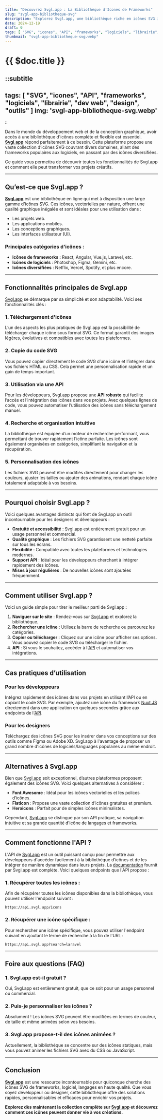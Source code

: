```yaml
---
title: "Découvrez Svgl.app : La Bibliothèque d'Icones de Frameworks"
slug: "svgl-app-bibliotheque-svg"
description: "Explorez Svgl.app, une bibliothèque riche en icônes SVG incluant des icônes de frameworks, logiciels et bien plus. Téléchargez, copiez ou utilisez une API pour intégrer ces icônes dans vos projets."
date: 2024-12-19
draft: 0
tags: [ "SVG", "icones", "API", "frameworks", "logiciels", "librairie", "dev web", "design", "outils" ]
thumbnail: "svgl-app-bibliotheque-svg.webp"
---
```


# {{ $doc.title }}

::subtitle
---
tags: [ "SVG", "icones", "API", "frameworks", "logiciels", "librairie", "dev web", "design", "outils" ]
img: 'svgl-app-bibliotheque-svg.webp'
---
::

Dans le monde du développement web et de la conception graphique, avoir accès à une bibliothèque d'icônes complète et
flexible est essentiel. [**Svgl.app**](https://svgl.app) répond parfaitement à ce besoin. Cette plateforme propose une
vaste collection d’icônes SVG couvrant divers domaines, allant des frameworks populaires aux logiciels, en passant par
des icônes diversifiées.

Ce guide vous permettra de découvrir toutes les fonctionnalités de Svgl.app et comment elle peut transformer vos projets
créatifs.

---

## **Qu’est-ce que Svgl.app ?**

[**Svgl.app**](https://svgl.app) est une bibliothèque en ligne qui met à disposition une large gamme d'icônes SVG. Ces
icônes, vectorielles
par nature, offrent une qualité graphique inégalée et sont idéales pour une utilisation dans :

- Les projets web.
- Les applications mobiles.
- Les conceptions graphiques.
- Les interfaces utilisateur (UI).

### **Principales catégories d'icônes :**

- **Icônes de frameworks** : React, Angular, Vue.js, Laravel, etc.
- **Icônes de logiciels** : Photoshop, Figma, Gemini, etc.
- **Icônes diversifiées** : Netflix, Vercel, Spotify, et plus encore.

---

## **Fonctionnalités principales de Svgl.app**

[Svgl.app](https://svgl.app) se démarque par sa simplicité et son adaptabilité. Voici ses fonctionnalités clés :

### **1. Téléchargement d'icônes**

L’un des aspects les plus pratiques de Svgl.app est la possibilité de télécharger chaque icône sous format SVG. Ce
format garantit des images légères, évolutives et compatibles avec toutes les plateformes.

### **2. Copie du code SVG**

Vous pouvez copier directement le code SVG d’une icône et l’intégrer dans vos fichiers HTML ou CSS. Cela permet une
personnalisation rapide et un gain de temps important.

### **3. Utilisation via une API**

Pour les développeurs, Svgl.app propose une **API robuste** qui facilite l’accès et l’intégration des icônes dans vos
projets. Avec quelques lignes de code, vous pouvez automatiser l’utilisation des icônes sans téléchargement manuel.

### **4. Recherche et organisation intuitive**

La bibliothèque est équipée d’un moteur de recherche performant, vous permettant de trouver rapidement l’icône parfaite.
Les icônes sont également organisées en catégories, simplifiant la navigation et la récupération.

### **5. Personnalisation des icônes**

Les fichiers SVG peuvent être modifiés directement pour changer les couleurs, ajuster les tailles ou ajouter des
animations, rendant chaque icône totalement adaptable à vos besoins.

---

## **Pourquoi choisir Svgl.app ?**

Voici quelques avantages distincts qui font de Svgl.app un outil incontournable pour les designers et développeurs :

- **Gratuité et accessibilité** : Svgl.app est entièrement gratuit pour un usage personnel et commercial.
- **Qualité graphique** : Les fichiers SVG garantissent une netteté parfaite sur tous les écrans.
- **Flexibilité** : Compatible avec toutes les plateformes et technologies modernes.
- **Support API** : Idéal pour les développeurs cherchant à intégrer rapidement des icônes.
- **Mises à jour régulières** : De nouvelles icônes sont ajoutées fréquemment.

---

## **Comment utiliser Svgl.app ?**

Voici un guide simple pour tirer le meilleur parti de Svgl.app :

1. **Naviguer sur le site** : Rendez-vous sur [Svgl.app](https://svgl.app) et explorez la bibliothèque.
2. **Rechercher une icône** : Utilisez la barre de recherche ou parcourez les catégories.
3. **Copier ou télécharger** : Cliquez sur une icône pour afficher ses options. Vous pouvez copier le code SVG ou
   télécharger le fichier.
4. **API** : Si vous le souhaitez, accéder à l'[API](https://svgl.app/api) et automatiser vos intégrations.

---

## **Cas pratiques d’utilisation**

### **Pour les développeurs**

Intégrez rapidement des icônes dans vos projets en utilisant l’API ou en copiant le code SVG. Par exemple, ajoutez une
icône du framework [Nuxt.JS](https://nuxt.com) directement dans une application en quelques secondes grâce aux endpoints
de l'[API](https://api.svgl.app/?search=nuxt).

### **Pour les designers**

Téléchargez des icônes SVG pour les insérer dans vos conceptions sur des outils comme Figma ou Adobe XD. Svgl.app à
l'avantage de proposer un grand nombre d'icônes de logiciels/languages populaires au même endroit.

---

## **Alternatives à Svgl.app**

Bien que [Svgl.app](https://svgl.app) soit exceptionnel, d’autres plateformes proposent également des icônes SVG. Voici
quelques
alternatives à considérer :

- **Font Awesome** : Idéal pour les icônes vectorielles et les polices d’icônes.
- **Flaticon** : Propose une vaste collection d’icônes gratuites et premium.
- **Heroicons** : Parfait pour de simples icônes minimalistes.

Cependant, [Svgl.app](https://svgl.app) se distingue par son API pratique, sa navigation intuitive et sa grande quantité
d'icône de langages et frameworks.

---

## **Comment fonctionne l'API ?**

L'API de [Svgl.app](https://svgl.app/api) est un outil puissant conçu pour permettre aux développeurs d'accéder
facilement à la bibliothèque
d'icônes et de les intégrer de manière dynamique dans leurs projets. La [documentation](https://svgl.app/api) fournit
par Svgl.app est complète. Voici quelques endpoints que l'API propose :

### **1. Récupérer toutes les icônes :**

Afin de récupérer toutes les icônes disponibles dans la bibliothèque, vous pouvez utiliser l'endpoint suivant :

`https://api.svgl.app/icons`

### **2. Récupérer une icône spécifique :**

Pour rechercher une icône spécifique, vous pouvez utiliser l'endpoint suivant en ajoutant le terme de recherche à la fin
de l'URL :

`https://api.svgl.app?search=laravel`

---

## **Foire aux questions (FAQ)**

### **1. Svgl.app est-il gratuit ?**

Oui, Svgl.app est entièrement gratuit, que ce soit pour un usage personnel ou commercial.

### **2. Puis-je personnaliser les icônes ?**

Absolument ! Les icônes SVG peuvent être modifiées en termes de couleur, de taille et même animées selon vos besoins.

### **3. Svgl.app propose-t-il des icônes animées ?**

Actuellement, la bibliothèque se concentre sur des icônes statiques, mais vous pouvez animer les fichiers SVG avec du
CSS ou JavaScript.

---

## **Conclusion**

[**Svgl.app**](https://svgl.app) est une ressource incontournable pour quiconque cherche des icônes SVG de frameworks,
logiciel, langages en haute qualité. Que vous soyez développeur ou designer, cette bibliothèque offre des solutions
rapides, personnalisables et efficaces pour enrichir vos projets.

**Explorez dès maintenant la collection complète sur [Svgl.app](https://svgl.app) et découvrez comment ces icônes
peuvent donner vie à vos créations.**